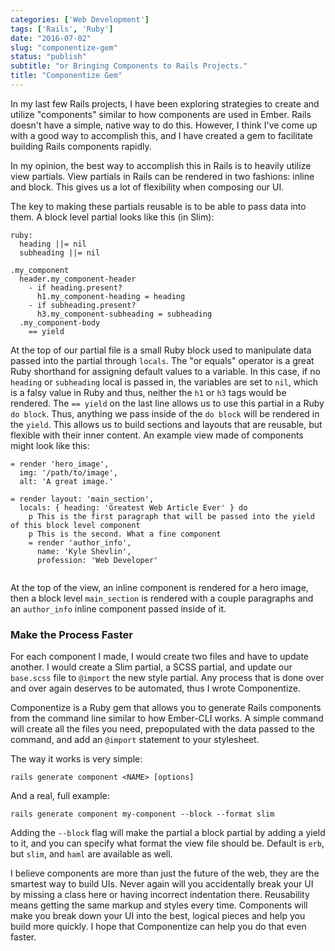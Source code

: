 ```yaml
---
categories: ['Web Development']
tags: ['Rails', 'Ruby']
date: "2016-07-02"
slug: "componentize-gem"
status: "publish"
subtitle: "or Bringing Components to Rails Projects."
title: "Componentize Gem"
---
```


In my last few Rails projects, I have been exploring strategies to create and utilize "components" similar to how components are used in Ember. Rails doesn't have a simple, native way to do this. However, I think I've come up with a good way to accomplish this, and I have created a gem to facilitate building Rails components rapidly.

In my opinion, the best way to accomplish this in Rails is to heavily utilize view partials. View partials in Rails can be rendered in two fashions: inline and block. This gives us a lot of flexibility when composing our UI.

The key to making these partials reusable is to be able to pass data into them. A block level partial looks like this (in Slim):

```
ruby:
  heading ||= nil
  subheading ||= nil

.my_component
  header.my_component-header
    - if heading.present?
      h1.my_component-heading = heading
    - if subheading.present?
      h3.my_component-subheading = subheading
  .my_component-body
    == yield

```

At the top of our partial file is a small Ruby block used to manipulate data passed into the partial through `locals`. The "or equals" operator is a great Ruby shorthand for assigning default values to a variable. In this case, if no `heading` or `subheading` local is passed in, the variables are set to `nil`, which is a falsy value in Ruby and thus, neither the `h1` or `h3` tags would be rendered. The `== yield` on the last line allows us to use this partial in a Ruby `do block`. Thus, anything we pass inside of the `do block` will be rendered in the `yield`. This allows us to build sections and layouts that are reusable, but flexible with their inner content. An example view made of components might look like this:

```
= render 'hero_image',
  img: '/path/to/image',
  alt: 'A great image.'

= render layout: 'main_section',
  locals: { heading: 'Greatest Web Article Ever' } do
    p This is the first paragraph that will be passed into the yield of this block level component
    p This is the second. What a fine component
    = render 'author_info',
      name: 'Kyle Shevlin',
      profession: 'Web Developer'


```

At the top of the view, an inline component is rendered for a hero image, then a block level `main_section` is rendered with a couple paragraphs and an `author_info` inline component passed inside of it.

### Make the Process Faster

For each component I made, I would create two files and have to update another. I would create a Slim partial, a SCSS partial, and update our `base.scss` file to `@import` the new style partial. Any process that is done over and over again deserves to be automated, thus I wrote Componentize.

Componentize is a Ruby gem that allows you to generate Rails components from the command line similar to how Ember-CLI works. A simple command will create all the files you need, prepopulated with the data passed to the command, and add an `@import` statement to your stylesheet.

The way it works is very simple:

```
rails generate component <NAME> [options]

```

And a real, full example:

```
rails generate component my-component --block --format slim

```

Adding the `--block` flag will make the partial a block partial by adding a yield to it, and you can specify what format the view file should be. Default is `erb`, but `slim`, and `haml` are available as well.

I believe components are more than just the future of the web, they are the smartest way to build UIs. Never again will you accidentally break your UI by missing a class here or having incorrect indentation there. Reusability means getting the same markup and styles every time. Components will make you break down your UI into the best, logical pieces and help you build more quickly. I hope that Componentize can help you do that even faster.
